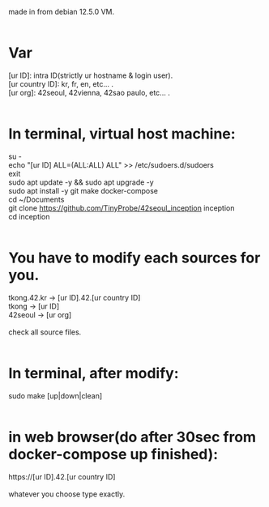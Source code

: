 made in from debian 12.5.0 VM.<br>
<br>
# Var
[ur ID]: intra ID(strictly ur hostname & login user).<br>
[ur country ID]: kr, fr, en, etc... .<br>
[ur org]: 42seoul, 42vienna, 42sao paulo, etc... .<br>
<br>
# In terminal, virtual host machine:<br>
su -<br>
echo "[ur ID] ALL=(ALL:ALL) ALL" >> /etc/sudoers.d/sudoers<br>
exit<br>
sudo apt update -y && sudo apt upgrade -y<br>
sudo apt install -y git make docker-compose<br>
cd ~/Documents<br>
git clone https://github.com/TinyProbe/42seoul_inception inception<br>
cd inception<br>
<br>
# You have to modify each sources for you.<br>
tkong.42.kr -> [ur ID].42.[ur country ID]<br>
tkong -> [ur ID]<br>
42seoul -> [ur org]<br>
<br>
check all source files.<br>
<br>
# In terminal, after modify:<br>
sudo make [up|down|clean]<br>
<br>
# in web browser(do after 30sec from docker-compose up finished):<br>
https://[ur ID].42.[ur country ID]<br>
<br>
whatever you choose type exactly.<br>
